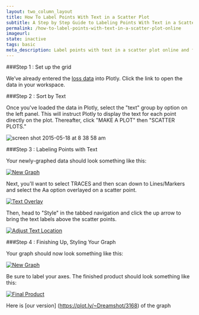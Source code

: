 ```yaml
---
layout: two_column_layout
title: How To Label Points With Text in a Scatter Plot
subtitle: A Step by Step Guide to Labeling Points With Text in a Scatter Plot
permalink: /how-to-label-points-with-text-in-a-scatter-plot-online
imageurl: 
state: inactive
tags: basic
meta_description: Label points with text in a scatter plot online and for free with Plotly
---
```


###Step 1 : Set up the grid

We’ve already entered the [loss data](https://plot.ly/~Dreamshot/3163) into Plotly.
Click the link to open the data in your workspace. 

###Step 2 : Sort by Text

Once you've loaded the data in Plotly, select the "text" group by option on the left panel. 
This will instruct Plotly to display the text for each point directly on the plot.
Thereafter, click "MAKE A PLOT" then "SCATTER PLOTS." 

![screen shot 2015-05-18 at 8 38 58 am](https://cloud.githubusercontent.com/assets/12309334/7714162/673b68de-fe4a-11e4-9d38-06132ac30de0.png)

###Step 3 : Labeling Points with Text

Your newly-graphed data should look something like this:

<a href="http://imgur.com/oJfGE3r"><img src="http://i.imgur.com/oJfGE3r.png" title="New Graph" /></a>

Next, you'll want to select TRACES and then scan down to Lines/Markers and select the Aa option overlayed on a scatter point.

<a href="http://imgur.com/RR6XEB0"><img src="http://i.imgur.com/RR6XEB0.png" title="Text Overlay" /></a>

Then, head to "Style" in the tabbed navigation and click the up arrow to bring the text labels above the scatter points.

<a href="http://imgur.com/jZBxIkZ"><img src="http://i.imgur.com/jZBxIkZ.png" title="Adjust Text Location" /></a>

###Step 4 : Finishing Up, Styling Your Graph

Your graph should now look something like this:

<a href="http://imgur.com/gWDKwfP"><img src="http://i.imgur.com/gWDKwfP.png" title="New Graph" /></a>

Be sure to label your axes. The finished product should look something like this:

<a href="http://imgur.com/Bucc1yu"><img src="http://i.imgur.com/Bucc1yu.png" title="Final Product" /></a>

Here is [our version] (https://plot.ly/~Dreamshot/3168) of the graph
